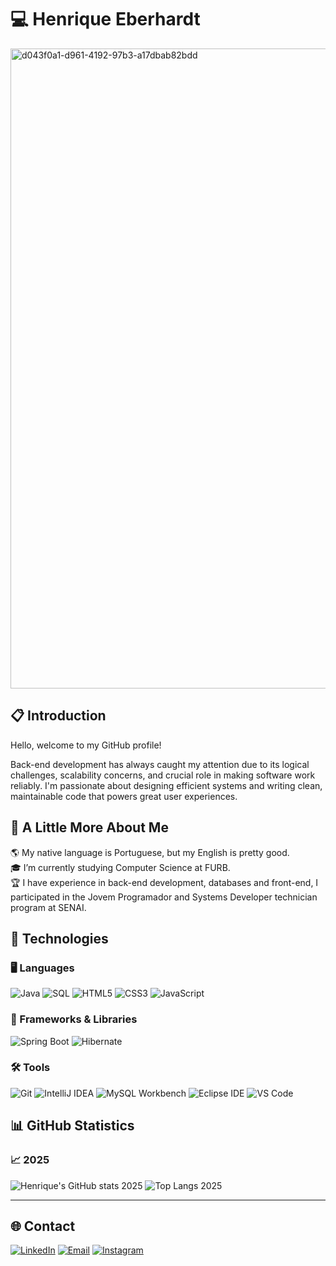 # 💻 Henrique Eberhardt

<img width="1536" height="1024" alt="d043f0a1-d961-4192-97b3-a17dbab82bdd" src="https://github.com/user-attachments/assets/2deea9c9-be33-4b3d-abd6-8dacfaf155f4" />

## 📋 Introduction

Hello, welcome to my GitHub profile!

Back-end development has always caught my attention due to its logical challenges, scalability concerns, and crucial role in making software work reliably. I'm passionate about designing efficient systems and writing clean, maintainable code that powers great user experiences.

## 📖 A Little More About Me

🌎 My native language is Portuguese, but my English is pretty good.  
🎓 I’m currently studying Computer Science at FURB.  
🏆 I have experience in back-end development, databases and front-end, I participated in the Jovem Programador and Systems Developer technician program at SENAI.

## 🔧 Technologies

### 🖥️ Languages
![Java](https://img.shields.io/badge/Java-%23ED8B00.svg?style=flat&logo=java&logoColor=white)
![SQL](https://img.shields.io/badge/SQL-%2300f.svg?style=flat&logo=mysql&logoColor=white)
![HTML5](https://img.shields.io/badge/HTML5-%23E34F26.svg?style=flat&logo=html5&logoColor=white)
![CSS3](https://img.shields.io/badge/CSS3-%231572B6.svg?style=flat&logo=css3&logoColor=white)
![JavaScript](https://img.shields.io/badge/JavaScript-%23F7DF1E.svg?style=flat&logo=javascript&logoColor=black)

### 🚀 Frameworks & Libraries
![Spring Boot](https://img.shields.io/badge/Spring_Boot-%236DB33F.svg?style=flat&logo=spring-boot&logoColor=white)
![Hibernate](https://img.shields.io/badge/Hibernate-%2344231C.svg?style=flat&logo=hibernate&logoColor=white)

### 🛠️ Tools
![Git](https://img.shields.io/badge/Git-%23F05033.svg?style=flat&logo=git&logoColor=white)
![IntelliJ IDEA](https://img.shields.io/badge/IntelliJ_IDEA-%23000000.svg?style=flat&logo=intellij-idea&logoColor=white)
![MySQL Workbench](https://img.shields.io/badge/MySQL_Workbench-%234479A1.svg?style=flat&logo=mysql&logoColor=white)
![Eclipse IDE](https://img.shields.io/badge/Eclipse_IDE-%232C2255.svg?style=flat&logo=eclipse&logoColor=white)
![VS Code](https://img.shields.io/badge/VS_Code-%23007ACC.svg?style=flat&logo=visual-studio-code&logoColor=white)

## 📊 GitHub Statistics

### 📈 2025
![Henrique's GitHub stats 2025](https://github-readme-stats.vercel.app/api?username=HenriqueEberhardt&show_icons=true&theme=radical)
![Top Langs 2025](https://github-readme-stats.vercel.app/api/top-langs/?username=HenriqueEberhardt&layout=compact&theme=radical)

---

## 🌐 Contact

[![LinkedIn](https://img.shields.io/badge/-LinkedIn-%230077B5?style=flat&logo=linkedin&logoColor=white)](https://www.linkedin.com/in/henrique-eberhardt-68a0752b6/)
[![Email](https://img.shields.io/badge/-Email-%23333?style=flat&logo=gmail&logoColor=white)](mailto:hen.eberhart@gmail.com)
[![Instagram](https://img.shields.io/badge/-Instagram-E4405F?style=flat&logo=instagram&logoColor=white)](https://www.instagram.com/henrique_eber/)
